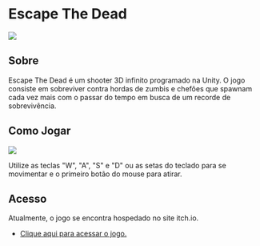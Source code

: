 # Escape The Dead

![](https://s9.gifyu.com/images/ezgif.com-video-to-gif34ed69f8c9c3ec0d.gif)

## Sobre
Escape The Dead é um shooter 3D infinito programado na Unity. O jogo consiste em sobreviver contra hordas de zumbis e chefões que spawnam cada vez mais com o passar do tempo em busca de um recorde de sobrevivência.

## Como Jogar

![](https://s9.gifyu.com/images/ezgif.com-video-to-gif-190748951cb97a7a0.gif)

Utilize as teclas "W", "A", "S" e "D" ou as setas do teclado para se movimentar e o primeiro botão do mouse para atirar.

## Acesso
Atualmente, o jogo se encontra hospedado no site itch.io.
- [Clique aqui para acessar o jogo.](https://kakazoka.itch.io/escape-the-dead)
